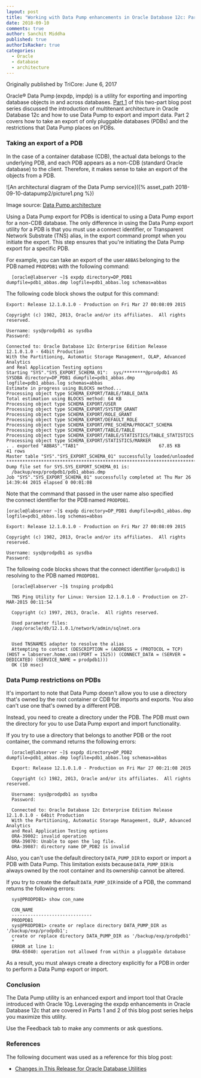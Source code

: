 ```yaml
---
layout: post
title: "Working with Data Pump enhancements in Oracle Database 12c: Part 2"
date: 2018-09-10
comments: true
author: Sanchit Middha
published: true
authorIsRacker: true
categories:
  - Oracle
  - database
  - architecture
---
```


Originally published by TriCore: June 6, 2017

Oracle&reg; Data Pump (expdp, impdp) is a utility for exporting and importing
database objects in and across databases. [Part
1](https://developer.rackspace.com/blog/datapump1/) of this two-part blog post
series discussed the introduction of multitenant architecture in Oracle
Database 12c and how to use Data Pump to export and import data. Part 2 covers
how to take an export of only pluggable databases (PDBs) and the restrictions
that Data Pump places on PDBs.

<!--more-->

### Taking an export of a PDB

In the case of a container database (CDB), the actual data belongs to the
underlying PDB, and each PDB appears as a non-CDB (standard Oracle database)
to the client. Therefore, it makes sense to take an export of the objects
from a PDB.

![An architectural diagram of the Data Pump
service]({% asset_path 2018-09-10-datapump2/picture1.png %})

Image source: [Data Pump
architecture](https://www.packtpub.com/mapt/book/big_data_and_business_intelligence/9781847196286/1/ch01lvl1sec02/data-pump-architecture)

Using a Data Pump export for PDBs is identical to using a Data Pump export for
a non-CDB database. The only difference in using the Data Pump export utility
for a PDB is that you must use a connect identifier, or Transparent Network
Substrate (TNS) alias, in the export command prompt when you initiate the
export. This step ensures that you're initiating the Data Pump export for a
specific PDB.

For example, you can take an export of the user `ABBAS` belonging to the
PDB named `PRODPDB1` with the following command:

      [oracle@labserver ~]$ expdp directory=DP_PDB1 dumpfile=pdb1_abbas.dmp logfile=pdb1_abbas.log schemas=abbas

The following code block shows the output for this command:

```
Export: Release 12.1.0.1.0 - Production on Fri Mar 27 00:08:09 2015

Copyright (c) 1982, 2013, Oracle and/or its affiliates.  All rights reserved.

Username: sys@prodpdb1 as sysdba
Password:

Connected to: Oracle Database 12c Enterprise Edition Release 12.1.0.1.0 - 64bit Production
With the Partitioning, Automatic Storage Management, OLAP, Advanced Analytics
and Real Application Testing options
Starting "SYS"."SYS_EXPORT_SCHEMA_01":  sys/********@prodpdb1 AS SYSDBA directory=DP_PDB1 dumpfile=pdb1_abbas.dmp logfile=pdb1_abbas.log schemas=abbas
Estimate in progress using BLOCKS method...
Processing object type SCHEMA_EXPORT/TABLE/TABLE_DATA
Total estimation using BLOCKS method: 64 KB
Processing object type SCHEMA_EXPORT/USER
Processing object type SCHEMA_EXPORT/SYSTEM_GRANT
Processing object type SCHEMA_EXPORT/ROLE_GRANT
Processing object type SCHEMA_EXPORT/DEFAULT_ROLE
Processing object type SCHEMA_EXPORT/PRE_SCHEMA/PROCACT_SCHEMA
Processing object type SCHEMA_EXPORT/TABLE/TABLE
Processing object type SCHEMA_EXPORT/TABLE/STATISTICS/TABLE_STATISTICS
Processing object type SCHEMA_EXPORT/STATISTICS/MARKER
. . exported "ABBAS"."TAB1"                              67.85 KB      41 rows
Master table "SYS"."SYS_EXPORT_SCHEMA_01" successfully loaded/unloaded
******************************************************************************
Dump file set for SYS.SYS_EXPORT_SCHEMA_01 is:
  /backup/exp/prodpdb1/pdb1_abbas.dmp
Job "SYS"."SYS_EXPORT_SCHEMA_01" successfully completed at Thu Mar 26 14:39:44 2015 elapsed 0 00:01:08
```

Note that the command that passed in the user name also specified the connect identifier for the PDB named `PRODPDB1`.

```
[oracle@labserver ~]$ expdp directory=DP_PDB1 dumpfile=pdb1_abbas.dmp logfile=pdb1_abbas.log schemas=abbas

Export: Release 12.1.0.1.0 - Production on Fri Mar 27 00:08:09 2015

Copyright (c) 1982, 2013, Oracle and/or its affiliates.  All rights reserved.

Username: sys@prodpdb1 as sysdba
Password:
```

The following code blocks shows that the connect identifier (`prodpdb1`) is
resolving to the PDB named `PRODPDB1`.

      [oracle@labserver ~]$ tnsping prodpdb1

      TNS Ping Utility for Linux: Version 12.1.0.1.0 - Production on 27-MAR-2015 00:11:54

      Copyright (c) 1997, 2013, Oracle.  All rights reserved.

      Used parameter files:
      /app/oracle/db/12.1.0.1/network/admin/sqlnet.ora


      Used TNSNAMES adapter to resolve the alias
      Attempting to contact (DESCRIPTION = (ADDRESS = (PROTOCOL = TCP)(HOST = labserver.home.com)(PORT = 1525)) (CONNECT_DATA = (SERVER = DEDICATED) (SERVICE_NAME = prodpdb1)))
      OK (10 msec)

### Data Pump restrictions on PDBs

It's important to note that Data Pump doesn't allow you to use a directory
that's owned by the root container or CDB for imports and exports. You also
can't use one that's owned by a different PDB.

Instead, you need to create a directory under the PDB. The PDB must own the
directory for you to use Data Pump export and import functionality.

If you try to use a directory that belongs to another PDB or the root
container, the command returns the following errors:

      [oracle@labserver ~]$ expdp directory=DP_PDB2 dumpfile=pdb1_abbas.dmp logfile=pdb1_abbas.log schemas=abbas

      Export: Release 12.1.0.1.0 - Production on Fri Mar 27 00:21:08 2015

      Copyright (c) 1982, 2013, Oracle and/or its affiliates.  All rights reserved.

      Username: sys@prodpdb1 as sysdba
      Password:

      Connected to: Oracle Database 12c Enterprise Edition Release 12.1.0.1.0 - 64bit Production
      With the Partitioning, Automatic Storage Management, OLAP, Advanced Analytics
      and Real Application Testing options
      ORA-39002: invalid operation
      ORA-39070: Unable to open the log file.
      ORA-39087: directory name DP_PDB2 is invalid

Also, you can't use the default directory `DATA_PUMP_DIR` to export or import a
PDB with Data Pump. This limitation exists because `DATA_PUMP_DIR` is
always owned by the root container and its ownership cannot be altered.

If you try to create the default `DATA_PUMP_DIR` inside of a PDB, the command
returns the following errors:

      sys@PRODPDB1> show con_name

      CON_NAME
      ------------------------------
      PRODPDB1
      sys@PRODPDB1> create or replace directory DATA_PUMP_DIR as '/backup/exp/prodpdb1';
      create or replace directory DATA_PUMP_DIR as '/backup/exp/prodpdb1'
      *
      ERROR at line 1:
      ORA-65040: operation not allowed from within a pluggable database

As a result, you must always create a directory explicitly for a PDB in order
to perform a Data Pump export or import.

### Conclusion

The Data Pump utility is an enhanced export and import tool that Oracle
introduced with Oracle 10g. Leveraging the expdp enhancements in Oracle
Database 12c that are covered in Parts 1 and 2 of this blog post series
helps you maximize this utility.

Use the Feedback tab to make any comments or ask questions.

### References

The following document was used as a reference for this blog post:

- [Changes in This Release for Oracle Database
  Utilities](https://docs.oracle.com/database/121/SUTIL/GUID-F4EE2A42-3986-4597-9088-A506173ABABF.htm#SUTIL4298)
